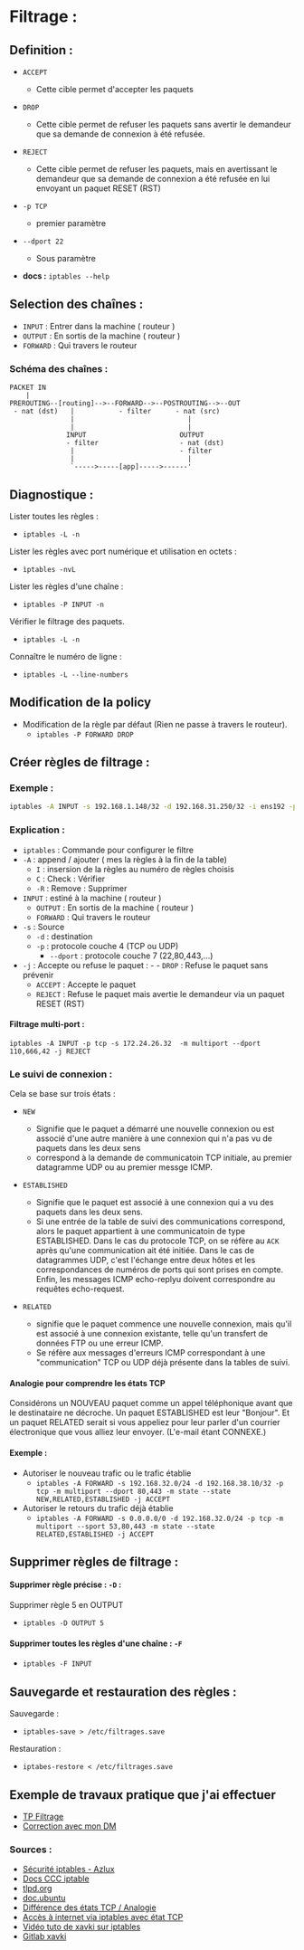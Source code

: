 # Filtrage :


## Definition  :

- `ACCEPT`
    - Cette cible permet d'accepter les paquets
- `DROP`
    - Cette cible permet de refuser les paquets sans avertir le demandeur que sa demande de connexion à été refusée.
- `REJECT`
    - Cette cible permet de refuser les paquets, mais en avertissant le demandeur que sa demande de connexion a été refusée en lui envoyant un paquet RESET (RST)

- `-p TCP`
    - premier paramètre
- `--dport 22`
    - Sous paramètre

  
- **docs :** `iptables --help`

## Selection des chaînes :

- `INPUT` : Entrer dans la machine ( routeur )
- `OUTPUT` : En sortis de la machine ( routeur )
- `FORWARD` : Qui travers le routeur


### Schéma des chaînes :

```
PACKET IN
    |
PREROUTING--[routing]-->--FORWARD-->--POSTROUTING-->--OUT
 - nat (dst)   |           - filter      - nat (src)
               |                            |
               |                            |
              INPUT                       OUTPUT
              - filter                    - nat (dst)
               |                          - filter
               |                            |
               `----->-----[app]----->------'
```

## Diagnostique :

Lister toutes les règles :

- `iptables -L -n`

Lister les règles avec port numérique et utilisation en octets :

- `ìptables -nvL`
  
Lister les règles d'une chaîne :

- `iptables -P INPUT -n`

Vérifier le filtrage des paquets.

- `iptables -L -n` 

Connaître le numéro de ligne :

- `iptables -L --line-numbers`

  
## Modification de la policy
  
- Modification de la règle par défaut (Rien ne passe à travers le routeur).
    - `iptables -P FORWARD DROP`


## Créer règles de filtrage : 

### Exemple :

```bash
iptables -A INPUT -s 192.168.1.148/32 -d 192.168.31.250/32 -i ens192 -p TCP --dport 22 -j accept
```


### Explication  :

- `iptables` : Commande pour configurer le filtre
- `-A` : append / ajouter ( mes la règles à la fin de la table)
    - `I` : insersion de la règles au numéro de règles choisis
    - `C` : Check : Vérifier
    - `-R` : Remove : Supprimer
- `INPUT` : estiné à la machine ( routeur )
    - `OUTPUT` : En sortis de la machine ( routeur )
    - `FORWARD` : Qui travers le routeur
- `-s` : Source
    - `-d` : destination
    - `-p` : protocole couche 4 (TCP ou UDP)
        - `--dport` : protocole couche 7 (22,80,443,...)
- `-j` : Accepte ou refuse le paquet : - - `DROP` : Refuse le paquet sans prévenir
    - `ACCEPT` : Accepte le paquet
    - `REJECT` : Refuse le paquet mais avertie le demandeur via un paquet RESET (RST)


#### Filtrage multi-port :

`iptables -A INPUT -p tcp -s 172.24.26.32  -m multiport --dport
110,666,42 -j REJECT`

### Le suivi de connexion :

Cela se base sur trois états :

- `NEW`
    - Signifie que le paquet a démarré une nouvelle connexion ou est associé d'une autre manière à une connexion qui n'a pas vu de paquets dans les deux sens
    - correspond à la demande de communicatoin TCP initiale, au premier datagramme UDP ou au premier messge ICMP.
  
- `ESTABLISHED`
    - Signifie que le paquet est associé à une connexion qui a vu des paquets dans les deux sens.
    - Si une entrée de la table de suivi des communications correspond, alors le paquet appartient à une communicatoin de type ESTABLISHED. Dans le cas du protocole TCP, on se réfère au `ACK` après qu'une communication ait été initiée. Dans le cas de datagrammes UDP, c'est l'échange entre deux hôtes et les correspondances de numéros de ports qui sont prises en compte. Enfin, les messages ICMP echo-replyu doivent correspondre au requêtes echo-request.
- `RELATED`
    - signifie que le paquet commence une nouvelle connexion, mais qu'il est associé à une connexion existante, telle qu'un transfert de données FTP ou une erreur ICMP.
    - Se réfère aux messages d'erreurs ICMP correspondant à une "communication" TCP ou UDP déjà présente dans la tables de suivi.

#### Analogie pour comprendre les états TCP

Considérons un NOUVEAU paquet comme un appel téléphonique avant que le destinataire ne décroche. Un paquet ESTABLISHED est leur "Bonjour". Et un paquet RELATED serait si vous appeliez pour leur parler d'un courrier électronique que vous alliez leur envoyer. (L'e-mail étant CONNEXE.)


#### Exemple :

- Autoriser le nouveau trafic ou le trafic établie 
    - `iptables -A FORWARD -s 192.168.32.0/24 -d 192.168.38.10/32 -p tcp -m multiport --dport 80,443 -m state --state NEW,RELATED,ESTABLISHED -j ACCEPT`
- Autoriser le retours du trafic déjà établie
    - `iptables -A FORWARD -s 0.0.0.0/0 -d 192.168.32.0/24 -p tcp -m multiport --sport 53,80,443 -m state --state RELATED,ESTABLISHED -j ACCEPT`

## Supprimer règles de filtrage : 

#### Supprimer règle précise : `-D` :

Supprimer règle 5 en OUTPUT

- `iptables -D OUTPUT 5`

#### Supprimer toutes les règles d'une chaîne : `-F`

- `iptables -F INPUT`

## Sauvegarde et restauration des règles :

Sauvegarde :

- `iptables-save > /etc/filtrages.save`

Restauration :

- `iptabes-restore < /etc/filtrages.save`


## Exemple de travaux pratique que j'ai effectuer

- [TP Filtrage](../reseauLinux/DmFiltrage.pdf)
- [Correction avec mon DM](../reseauLinux/RocherAlexandre-DmFiltrage.pdf)

### Sources :

- [Sécurité iptables - Azlux](https://gist.github.com/azlux/6a70bd38bb7c525ab26efe7e3a7ea8ac)
- [Docs CCC iptable](filtragesIptables.pdf)
- [tlpd.org](https://tldp.org/pub/Linux/docs/HOWTO/translations/fr/html-1page/Masquerading-Simple-HOWTO.html)
- [doc.ubuntu](https://doc.ubuntu-fr.org/iptables)
- [Différence des états TCP / Analogie](https://serverfault.com/questions/371316/iptables-difference-between-new-established-and-related-packets/371319#371319)
- [Accès à internet via iptables avec état TCP](https://askubuntu.com/questions/634788/iptables-allow-just-internet-connection)
- [Vidéo tuto de xavki sur iptables](https://youtube.com/playlist?list=PLn6POgpklwWrI_ri_djf3R3RCyDOsyKoC)
- [Gitlab xavki](https://gitlab.com/xavki/presentations-iptables/-/tree/master/5-securiser-host)
  
